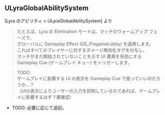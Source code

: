 ## ULyraGlobalAbilitySystem

[Lyra のアビリティ > ULyraGlobalAbilitySystem] より  
> たとえば、Lyra の Elimination モードは、マッチのウォームアップ フェーズで、  
> グローバルに Gameplay Effect (GE_PregameLobby) を適用します。  
> これはすべてのプレイヤーに対するダメージ無効化タグを付与し、  
> マッチがまだ開始されていないことを示す UI 要素を有効にする Gameplay Cue (ゲームプレイ キュー) をトリガーします。  

> TODO:  
> ゲームプレイに影響する UI の表示を Gameplay Cue で扱っていいのだろうか…？  
> （UIの表示によりユーザーの入力を抑制しているのであれば、ゲームプレイに影響するはず？要確認）  

* TODO: 必要に応じて追記。

